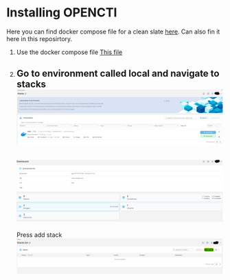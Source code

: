 # Installing OPENCTI 
Here you can find docker compose file for a clean slate [here](https://github.com/OpenCTI-Platform/docker). Can also fin it here in this reposirtory. 

1. Use the docker compose file [This file](https://github.com/Erikfk99/Security/blob/main/openCTI/OpenCTI%20Installation/docker-ComposeClean.yml)
2. Go to environment called local and navigate to stacks
    ![portainer home](images/portainerHome.png)
    --
    ![Local Dashboard](images/localDashboard.png)
    -- 
    Press add stack
    ![Local stacks list](images/LocalStacksAdd.png)